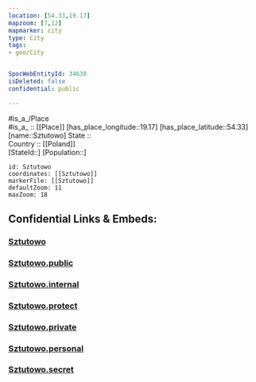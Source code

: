 ```yaml
---
location: [54.33,19.17] 
mapzoom: [7,12] 
mapmarker: city 
type: City
tags:
- geo/City


SpocWebEntityId: 34638
isDeleted: false
confidential: public

---
```

#is_a_/Place  
#is_a_ :: [[Place]] 
[has_place_longitude::19.17] 
[has_place_latitude::54.33] 
[name::Sztutowo] 
State ::  
Country :: [[Poland]]  
[StateId::] 
[Population::] 



```leaflet
id: Sztutowo
coordinates: [[Sztutowo]] 
markerFile: [[Sztutowo]] 
defaultZoom: 11 
maxZoom: 18
```


## Confidential Links & Embeds: 

### [Sztutowo](/_Standards/Earth/Continent/Europe/Europe~East/Poland/Provinces~Poland/Pomeranian/City/Sztutowo.md) 

### [Sztutowo.public](/_public/Earth/Continent/Europe/Europe~East/Poland/Provinces~Poland/Pomeranian/City/Sztutowo.public.md) 

### [Sztutowo.internal](/_internal/Earth/Continent/Europe/Europe~East/Poland/Provinces~Poland/Pomeranian/City/Sztutowo.internal.md) 

### [Sztutowo.protect](/_protect/Earth/Continent/Europe/Europe~East/Poland/Provinces~Poland/Pomeranian/City/Sztutowo.protect.md) 

### [Sztutowo.private](/_private/Earth/Continent/Europe/Europe~East/Poland/Provinces~Poland/Pomeranian/City/Sztutowo.private.md) 

### [Sztutowo.personal](/_personal/Earth/Continent/Europe/Europe~East/Poland/Provinces~Poland/Pomeranian/City/Sztutowo.personal.md) 

### [Sztutowo.secret](/_secret/Earth/Continent/Europe/Europe~East/Poland/Provinces~Poland/Pomeranian/City/Sztutowo.secret.md)

